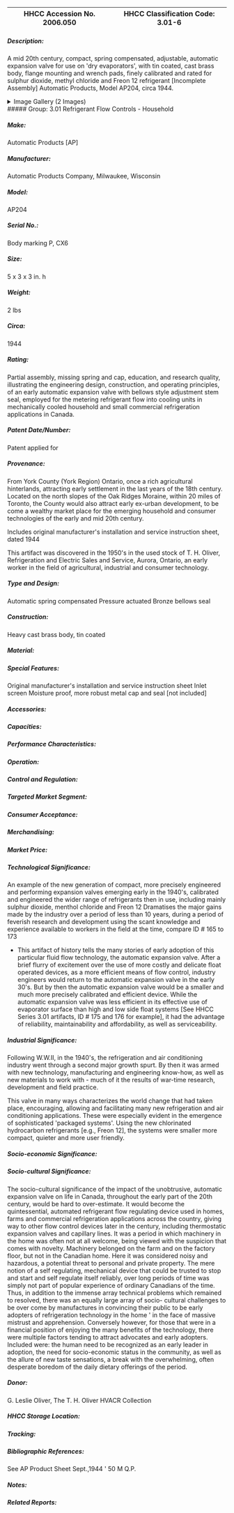 | **HHCC Accession No. 2006.050** |**HHCC Classification Code:  3.01-6**|
| ----------- | ----------- |
##### Description:
A mid 20th century, compact, spring compensated, adjustable, automatic expansion valve for use on 'dry evaporators', with tin coated, cast brass body, flange mounting and wrench pads, finely calibrated and rated for sulphur dioxide, methyl chloride and Freon 12 refrigerant [Incomplete Assembly] Automatic Products, Model AP204, circa 1944.


<details>
	<summary>Image Gallery (2 Images)</summary>
<div class="gallery gallery-wrapper--full" contenteditable="false" data-is-empty="false" data-translation="Add images" data-columns="6">
<figure class="gallery__item"><a href="#DOMAIN_NAME#gallery/3.01-6.jpg" data-size="1584x1016"><img src="#DOMAIN_NAME#gallery/3.01-6-thumbnail.jpg" alt=""></a></figure>
<figure class="gallery__item"><a href="#DOMAIN_NAME#gallery/3.01-6a.jpg" data-size="1562x1114"><img src="#DOMAIN_NAME#gallery/3.01-6a-thumbnail.jpg" alt=""></a></figure>
</div>
</details>
##### Group:
3.01 Refrigerant Flow Controls - Household

##### Make:
Automatic Products [AP]

##### Manufacturer:
Automatic Products Company, Milwaukee, Wisconsin

##### Model:
AP204

##### Serial No.:
Body marking P, CX6

##### Size:
5 x 3 x 3 in. h

##### Weight:
2 lbs

##### Circa:
1944

##### Rating:
Partial assembly, missing spring and cap, education, and research quality, illustrating the engineering design, construction, and operating principles, of an early automatic expansion valve with bellows style adjustment stem seal, employed for the metering refrigerant flow into cooling units in mechanically cooled household and small commercial refrigeration applications in Canada.

##### Patent Date/Number:
Patent applied for

##### Provenance:
From York County (York Region) Ontario, once a rich agricultural hinterlands, attracting early settlement in the last years of the 18th century. Located on the north slopes of the Oak Ridges Moraine, within 20 miles of Toronto, the County would also attract early ex-urban development, to be come a wealthy market place for the emerging household and consumer technologies of the early and mid 20th century. 

Includes original manufacturer's installation and service instruction sheet, dated 1944

This artifact was discovered in the 1950's in the used stock of T. H. Oliver, Refrigeration and Electric Sales and Service, Aurora, Ontario, an early worker in the field of agricultural, industrial and consumer technology.

##### Type and Design:
Automatic spring compensated
Pressure actuated
Bronze bellows seal

##### Construction:
Heavy cast brass body, tin coated

##### Material:


##### Special Features:
Original manufacturer's installation and service instruction sheet
Inlet screen
Moisture proof, more robust metal cap and seal [not included]

##### Accessories:


##### Capacities:


##### Performance Characteristics:


##### Operation:


##### Control and Regulation:


##### Targeted Market Segment:


##### Consumer Acceptance:


##### Merchandising:


##### Market Price:


##### Technological Significance:
An example of the new generation of compact, more precisely engineered and performing expansion valves emerging early in the 1940's, calibrated and engineered the wider range of refrigerants then in use, including mainly sulphur dioxide, menthol chloride and Freon 12 
Dramatises the major gains made by the industry over a period of less than 10 years, during a period of feverish research and development using the scant knowledge and experience available to workers in the field at the time, compare ID # 165 to 173   
-    This artifact of history tells the many stories of early adoption of this particular fluid flow technology, the automatic expansion valve. After a brief flurry of excitement over the use of more costly and delicate float operated devices, as a more efficient means of flow control, industry engineers would return to the automatic expansion valve in the early 30's. But by then the automatic expansion valve would be a smaller and much more precisely calibrated and efficient device. While the automatic expansion valve was less efficient in its effective use of evaporator surface than high and low side float systems [See  HHCC Series 3.01 artifacts, ID # 175 and 176 for example], it had the advantage of reliability, maintainability and affordability, as well as serviceability.

##### Industrial Significance:
Following W.W.II, in the 1940's, the refrigeration and air conditioning industry went through a second major growth spurt. By then it was armed with new technology, manufacturing and engineering know-how, as well as new materials to work with -  much of it the results of war-time research, development and field practice. 

This valve in many ways characterizes the world change that had taken place, encouraging, allowing and facilitating many new refrigeration and air conditioning applications. These were especially evident in the emergence of sophisticated 'packaged systems'. Using the new chlorinated hydrocarbon refrigerants [e.g., Freon 12], the systems were smaller more compact, quieter and more user friendly.

##### Socio-economic Significance:


##### Socio-cultural Significance:
The socio-cultural significance of the impact of the unobtrusive, automatic expansion valve on life in Canada, throughout the early part of the 20th century, would be hard to over-estimate. It would become the quintessential, automated refrigerant flow regulating device used in homes, farms and commercial refrigeration applications across the country, giving way to other flow control devices later in the century, including thermostatic expansion valves and capillary lines.
It was a period in which machinery in the home was often not at all welcome, being viewed with the suspicion that comes with novelty. Machinery belonged on the farm and on the factory floor, but not in the Canadian home. Here it was considered noisy and hazardous, a potential threat to personal and private property.
The mere notion of a self regulating, mechanical device that could be trusted to stop and start and self regulate itself reliably, over long periods of time was simply not part of popular experience of ordinary Canadians of the time. 
Thus, in addition to the immense array technical problems which remained to resolved, there was an equally large array of socio- cultural challenges to be over come by manufactures in convincing their public to be early adopters of refrigeration technology in the home ' in the face of massive mistrust and apprehension. 
Conversely however, for those that were in a financial position of enjoying the many benefits of the technology, there were multiple factors tending to attract advocates and early adopters. Included were: the human need to be recognized as an early leader in adoption, the need for socio-economic status in the community, as well as the allure of new taste sensations, a break with the overwhelming, often desperate boredom of the daily dietary offerings of the period.

##### Donor:
G. Leslie Oliver, The T. H. Oliver HVACR Collection

##### HHCC Storage Location:


##### Tracking:


##### Bibliographic References:
See AP Product Sheet Sept.,1944 ' 50 M Q.P.

##### Notes:


##### Related Reports:

